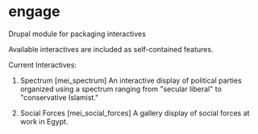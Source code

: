 engage
======

Drupal module for packaging interactives

Available interactives are included as self-contained features.

Current Interactives:

1) Spectrum [mei_spectrum]
 An interactive display of political parties organized using a spectrum ranging from "secular liberal" to "conservative Islamist."

2) Social Forces [mei_social_forces]
 A gallery display of social forces at work in Egypt.
